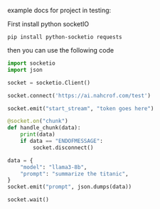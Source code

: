 example docs for project in testing:

First install python socketIO
```
pip install python-socketio requests
```
then you can use the following code
```python
import socketio
import json

socket = socketio.Client()

socket.connect('https://ai.nahcrof.com/test')

socket.emit("start_stream", "token goes here")

@socket.on("chunk")
def handle_chunk(data):
    print(data)
    if data == "ENDOFMESSAGE":
        socket.disconnect()

data = {
    "model": "llama3-8b",
    "prompt": "summarize the titanic",
}
socket.emit("prompt", json.dumps(data))

socket.wait()

```
